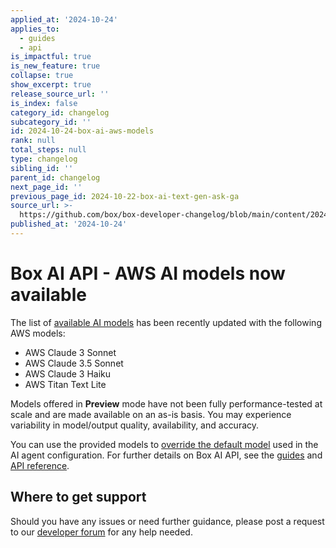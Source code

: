 ```yaml
---
applied_at: '2024-10-24'
applies_to:
  - guides
  - api
is_impactful: true
is_new_feature: true
collapse: true
show_excerpt: true
release_source_url: ''
is_index: false
category_id: changelog
subcategory_id: ''
id: 2024-10-24-box-ai-aws-models
rank: null
total_steps: null
type: changelog
sibling_id: ''
parent_id: changelog
next_page_id: ''
previous_page_id: 2024-10-22-box-ai-text-gen-ask-ga
source_url: >-
  https://github.com/box/box-developer-changelog/blob/main/content/2024/10-24-box-ai-aws-models.md
published_at: '2024-10-24'
---
```

# Box AI API - AWS AI models now available

The list of [available AI models][1] has been recently updated with the following AWS models:

* AWS Claude 3 Sonnet
* AWS Claude 3.5 Sonnet
* AWS Claude 3 Haiku
* AWS Titan Text Lite

Models offered in **Preview** mode have not been fully performance-tested at scale and are made available on an as-is basis. You may experience variability in model/output quality, availability, and accuracy.

You can use the provided models to [override the default model][1] used in the AI agent configuration.
For further details on Box AI API, see the [guides][2] and [API reference][3].

<!-- more -->


## Where to get support

Should you have any issues or need further guidance, please post a request to our [developer forum][4] for any help needed.

[1]: https://developer.box.com/guides/box-ai/supported-models/
[2]: https://developer.box.com/guides/box-ai
[3]: https://developer.box.com/reference/post-ai-ask/
[4]: https://forum.box.com/